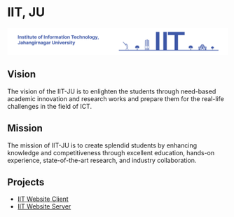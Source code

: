 # **IIT, JU**

![University Name & Logo](https://raw.githubusercontent.com/IIT-JU/.github/main/profile/assets/banner.png)

## **Vision**

The vision of the IIT-JU is to enlighten the students through need-based academic innovation and research works and prepare them for the real-life challenges in the field of ICT.

## **Mission**

The mission of IIT-JU is to create splendid students by enhancing knowledge and competitiveness through excellent education, hands-on experience, state-of-the-art research, and industry collaboration.

## **Projects**

- [IIT Website Client](https://github.com/IIT-JU/iit-client)
- [IIT Website Server](https://github.com/IIT-JU/iit-server)
